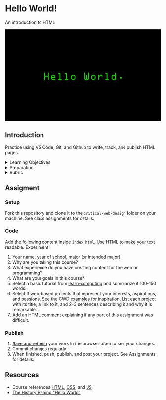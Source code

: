 
# Hello World!

An introduction to HTML

![hello-world](assets/img/hello-world.png)





## Introduction

Practice using VS Code, Git, and Github to write, track, and publish HTML pages.


<details>
<summary>Learning Objectives</summary>

Students who complete this assignment will be able to:

- Compare markup languages and describe the primary function of HTML on the web.
- Describe the anatomy of a web page, includ elements, tags, attributes, and nesting.
- Use HTML to create a basic web page.
- Explain essential computing concepts from an activity in the [learn-computing](https://github.com/omundy/learn-computing) modules.
- Use Git and Github to fork, clone, update, and publish files in a repository.

</details>


<details>
<summary>Preparation</summary>

Complete the following to prepare for this assignment. 

- Chapter 1 of Critical Web Design
- [Codecademy: HTML 1-1 Introduction](https://www.codecademy.com/learn/learn-html) (1-16)
- [Codecademy: HTML 1-2 Document Standards](https://www.codecademy.com/learn/learn-html) (1-14)
- See [Resources](#resources) for additional information as needed.

</details>


<details>
<summary>Rubric</summary>

Points | Description
---: | ---
10 | The HTML document uses correct structure, nesting, and syntax throughout.
10 | HTML code makes the content easy to read and understand.
10 | The student expanded their knowledge on their own (e.g. experimented with new tags).
10 | All code is working as intended.
10 | The content of the page follows parameters outlined in instructions.
10 | The example websites are specific and show a high degree of thought.
10 | The Learn Computing module reflections show significant engagement.
10 | An HTML comment reflects on the difficulty of this assignment.
10 | The commit names in the Git repository are specific to the work performed.
10 | The project is online, accessible, and linked from Moodle by the deadline.
100 | Total possible
+5% | Bonus! Add more info with these [tags](https://www.w3schools.com/tags/default.asp) for extra points `<pre>`, `<blockquote>`, `<img>`, +2 more *new to you* tags…

</details>




## Assigment


### Setup

Fork this repository and clone it to the `critical-web-design` folder on your machine. See class assignments for details.




### Code

Add the following content inside `index.html`. Use HTML to make your text readable. Experiment!

1. Your name, year of school, major (or intended major)
1. Why are you taking this course?
1. What experience do you have creating content for the web or programming?
1. What are your goals in this course?
1. Select a basic tutorial from [learn-computing](https://github.com/omundy/learn-computing) and summarize it 100-150 words.
1. Select 3 web-based projects that represent your interests, aspirations, and passions. See the [CWD examples](https://docs.google.com/spreadsheets/d/1mQ0doWT6tGXm2W-hB5zuz3I8mijGhLSkAe_XrcfMdok/edit#gid=0) for inspiration. List each project with its title, a link to it, and 2–3 sentences describing it and why it is remarkable.
1. Add an HTML comment explaining if any part of this assignment was difficult.


### Publish

1. [Save and refresh](https://github.com/omundy/learn-computing/blob/main/topics/keyboard-shortcuts.md#web-development-edit-save-refresh-loop) your work in the browser often to see your changes.
1. Commit changes regularly.
1. When finished, push, publish, and post your project. See Assignments for details.




## Resources

- Course references [HTML](https://github.com/omundy/dig245-critical-web-design/blob/main/topics/html-css/html.md), [CSS](https://github.com/omundy/dig245-critical-web-design/blob/main/topics/html-css/css.md), and [JS](https://github.com/omundy/dig245-critical-web-design/blob/main/topics/javascript/javascript.md)
- [The History Behind “Hello World”](https://www.elegantthemes.com/blog/wordpress/the-history-behind-hello-world)
